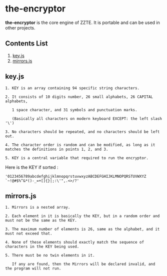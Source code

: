 # the-encryptor

**the-encryptor** is the core engine of ZZTE.
It is portable and can be used in other projects.

## Contents List
1. [key.js](#keyjs)
2. [mirrors.js](#mirrorsjs)


## key.js

    1. KEY is an array containing 94 specific string characters.

    2. It consists of 10 digits number, 26 small alphabets, 26 CAPITAL alphabets,

       1 space character, and 31 symbols and punctuation marks.

       (Basically all characters on modern keyboard EXCEPT: the left slash '\')

    3. No characters should be repeated, and no characters should be left out.

    4. The character order is random and can be modified, as long as it matches the definitions in points 1, 2, and 3.
    
    5. KEY is a central variable that required to run the encryptor.


Here is the KEY if sorted :

    '0123456789abcdefghijklmnopqrstuvwxyzABCDEFGHIJKLMNOPQRSTUVWXYZ `~!@#$%^&*()-_=+[]{}|;:\'",.<>/?'



## mirrors.js

    1. Mirrors is a nested array.

    2. Each element in it is basically the KEY, but in a random order and must not be the same as the KEY.

    3. The maximum number of elements is 26, same as the alphabet, and it must not exceed that.

    4. None of these elements should exactly match the sequence of characters in the KEY being used.

    5. There must be no twin elements in it.

       If any are found, then the Mirrors will be declared invalid, and the program will not run.